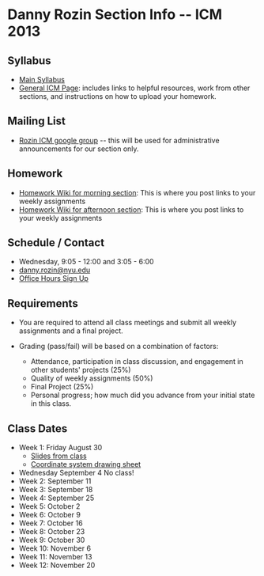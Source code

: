 Danny Rozin Section Info -- ICM 2013
========================================

Syllabus
--------
- [Main Syllabus](https://github.com/ITPNYU/ICM-2013/blob/master/Syllabus-2013-All.md)
- [General ICM Page](https://github.com/ITPNYU/ICM-2013/blob/master/README.md): includes links to helpful resources, work from other sections, and instructions on how to upload your homework.

Mailing List
------------
-  [Rozin ICM google group](https://groups.google.com/a/nyu.edu/forum/#!forum/icm-rozin-group) -- this will be used for administrative announcements for our section only.

Homework
--------
- [Homework Wiki for morning section](https://github.com/ITPNYU/ICM-2013/wiki/Homework-Rozin-Wed-morning): This is where you post links to your weekly assignments
- [Homework Wiki for afternoon section](https://github.com/ITPNYU/ICM-2013/wiki/Homework-Rozin-Wed-afternoon): This is where you post links to your weekly assignments


Schedule / Contact
------------------
- Wednesday, 9:05 - 12:00 and 3:05 - 6:00
- danny.rozin@nyu.edu
- [Office Hours Sign Up](https://itp.nyu.edu/inwiki/Signup/Rozin)

Requirements
------------
- You are required to attend all class meetings and submit all weekly assignments and a final project.

- Grading (pass/fail) will be based on a combination of factors:
    - Attendance, participation in class discussion, and engagement in other students' projects (25%)
    - Quality of weekly assignments (50%) 
    - Final Project (25%)
    - Personal progress; how much did you advance from your initial state in this class.

Class Dates
-----------
- Week 1: Friday August 30 
    - [Slides from class](https://docs.google.com/presentation/d/1625s7b1eRyQE44NMxdRlbX5_t0OCbELBaUqFdElq9js)
    - [Coordinate system drawing sheet](http://itp.nyu.edu/~dr99/ICM/coords_sheet.pdf)
- Wednesday September 4 No class!
- Week 2: September 11
- Week 3: September 18
- Week 4: September 25
- Week 5: October 2
- Week 6: October 9
- Week 7: October 16
- Week 8: October 23
- Week 9: October 30
- Week 10: November 6
- Week 11: November 13
- Week 12: November 20
